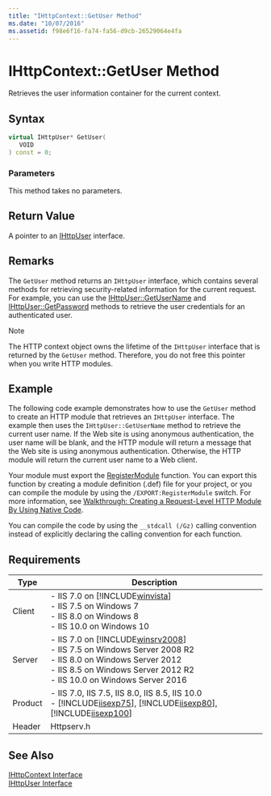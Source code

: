 ```yaml
---
title: "IHttpContext::GetUser Method"
ms.date: "10/07/2016"
ms.assetid: f98e6f16-fa74-fa56-d9cb-26529064e4fa
---
```

# IHttpContext::GetUser Method
Retrieves the user information container for the current context.  
  
## Syntax  
  
```cpp  
virtual IHttpUser* GetUser(  
   VOID  
) const = 0;  
```  
  
### Parameters  
 This method takes no parameters.  
  
## Return Value  
 A pointer to an [IHttpUser](../../web-development-reference/native-code-api-reference/ihttpuser-interface.md) interface.  
  
## Remarks  
 The `GetUser` method returns an `IHttpUser` interface, which contains several methods for retrieving security-related information for the current request. For example, you can use the [IHttpUser::GetUserName](../../web-development-reference/native-code-api-reference/ihttpuser-getusername-method.md) and [IHttpUser::GetPassword](../../web-development-reference/native-code-api-reference/ihttpuser-getpassword-method.md) methods to retrieve the user credentials for an authenticated user.  
  
> [!NOTE]
>  The HTTP context object owns the lifetime of the `IHttpUser` interface that is returned by the `GetUser` method. Therefore, you do not free this pointer when you write HTTP modules.  
  
## Example  
 The following code example demonstrates how to use the `GetUser` method to create an HTTP module that retrieves an `IHttpUser` interface. The example then uses the `IHttpUser::GetUserName` method to retrieve the current user name. If the Web site is using anonymous authentication, the user name will be blank, and the HTTP module will return a message that the Web site is using anonymous authentication. Otherwise, the HTTP module will return the current user name to a Web client.  
  
<!-- TODO: review snippet reference  [!CODE [IHttpContextGetUser#1](IHttpContextGetUser#1)]  -->  
  
 Your module must export the [RegisterModule](../../web-development-reference/native-code-api-reference/pfn-registermodule-function.md) function. You can export this function by creating a module definition (.def) file for your project, or you can compile the module by using the `/EXPORT:RegisterModule` switch. For more information, see [Walkthrough: Creating a Request-Level HTTP Module By Using Native Code](../../web-development-reference/native-code-development-overview/walkthrough-creating-a-request-level-http-module-by-using-native-code.md).  
  
 You can compile the code by using the `__stdcall (/Gz)` calling convention instead of explicitly declaring the calling convention for each function.  
  
## Requirements  
  
|Type|Description|  
|----------|-----------------|  
|Client|-   IIS 7.0 on [!INCLUDE[winvista](../../wmi-provider/includes/winvista-md.md)]<br />-   IIS 7.5 on Windows 7<br />-   IIS 8.0 on Windows 8<br />-   IIS 10.0 on Windows 10|  
|Server|-   IIS 7.0 on [!INCLUDE[winsrv2008](../../wmi-provider/includes/winsrv2008-md.md)]<br />-   IIS 7.5 on Windows Server 2008 R2<br />-   IIS 8.0 on Windows Server 2012<br />-   IIS 8.5 on Windows Server 2012 R2<br />-   IIS 10.0 on Windows Server 2016|  
|Product|-   IIS 7.0, IIS 7.5, IIS 8.0, IIS 8.5, IIS 10.0<br />-   [!INCLUDE[iisexp75](../../web-development-reference/native-code-api-reference/includes/iisexp75-md.md)], [!INCLUDE[iisexp80](../../web-development-reference/native-code-api-reference/includes/iisexp80-md.md)], [!INCLUDE[iisexp100](../../web-development-reference/native-code-api-reference/includes/iisexp100-md.md)]|  
|Header|Httpserv.h|  
  
## See Also  
 [IHttpContext Interface](../../web-development-reference/native-code-api-reference/ihttpcontext-interface.md)   
 [IHttpUser Interface](../../web-development-reference/native-code-api-reference/ihttpuser-interface.md)